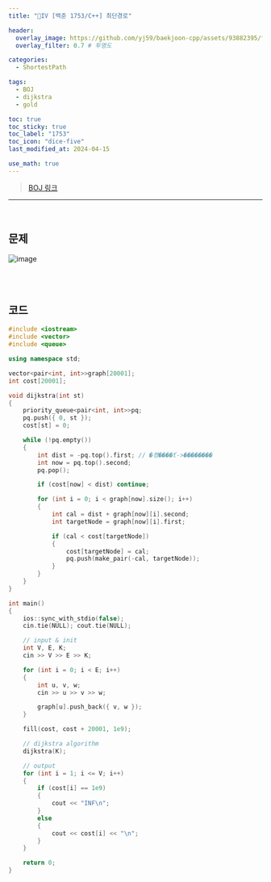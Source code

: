 ```yaml
---
title: "💛IV [백준 1753/C++] 최단경로"

header:
  overlay_image: https://github.com/yj59/baekjoon-cpp/assets/93882395/fae9cd43-45f7-4c8c-8af9-ec16af5cba0e
  overlay_filter: 0.7 # 투명도

categories:
  - ShortestPath

tags:
  - BOJ
  - dijkstra
  - gold

toc: true
toc_sticky: true
toc_label: "1753"
toc_icon: "dice-five"
last_modified_at: 2024-04-15

use_math: true
---
```





> [BOJ 링크](https://www.acmicpc.net/problem/1753)



---



<br>



## 문제

  <img src="https://github.com/yj59/baekjoon-cpp/assets/93882395/547a05b5-756a-40c6-9f86-d56496486478" alt="image"  /> 

<br><br>




## 코드


```c++
#include <iostream>
#include <vector>
#include <queue>

using namespace std;

vector<pair<int, int>>graph[20001];
int cost[20001];

void dijkstra(int st)
{
	priority_queue<pair<int, int>>pq;
	pq.push({ 0, st });
	cost[st] = 0;

	while (!pq.empty())
	{
		int dist = -pq.top().first; // �켱����ť->��������
		int now = pq.top().second;
		pq.pop();

		if (cost[now] < dist) continue;

		for (int i = 0; i < graph[now].size(); i++)
		{
			int cal = dist + graph[now][i].second;
			int targetNode = graph[now][i].first;

			if (cal < cost[targetNode])
			{
				cost[targetNode] = cal;
				pq.push(make_pair(-cal, targetNode));
			}
		}
	}
}

int main()
{
	ios::sync_with_stdio(false);
	cin.tie(NULL); cout.tie(NULL);

	// input & init
	int V, E, K;
	cin >> V >> E >> K;

	for (int i = 0; i < E; i++)
	{
		int u, v, w;
		cin >> u >> v >> w;

		graph[u].push_back({ v, w });
	}

	fill(cost, cost + 20001, 1e9);

	// dijkstra algorithm
	dijkstra(K);

	// output
	for (int i = 1; i <= V; i++)
	{
		if (cost[i] == 1e9)
		{
			cout << "INF\n";
		}
		else
		{
			cout << cost[i] << "\n";
		}
	}

	return 0;
}
```